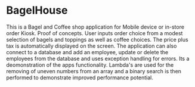 # BagelHouse
This is a Bagel and Coffee shop application for Mobile device or in-store order Kiosk. Proof of concepts.
User inputs order choice from a modest selection of bagels and toppings as well as coffee choices. The price plus tax is automatically displayed on the screen. The application can also connect to a database and add an employee, update or delete the employees from the database and uses exception handling for errors. Its a deomonstration of the apps functionality. Lambda's are used for the removing of uneven numbers from an array and a binary search is then performed to demonstrate improved performance potential.
